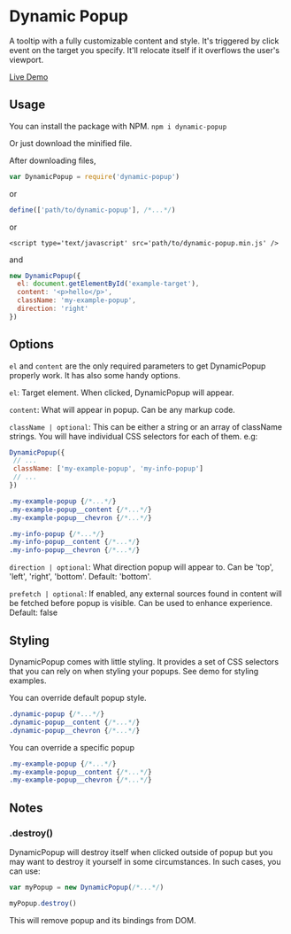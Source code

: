 # Dynamic Popup

A tooltip with a fully customizable content and style. It's triggered by click
event on the target you specify. It'll relocate itself if it overflows the user's
viewport.

[Live Demo](http://codepen.io/pavlovsk/pen/epBKeK)

## Usage

You can install the package with NPM.
`npm i dynamic-popup`

Or just download the minified file.

After downloading files,

```js
var DynamicPopup = require('dynamic-popup')
```

or

```js
define(['path/to/dynamic-popup'], /*...*/)
```

or

```
<script type='text/javascript' src='path/to/dynamic-popup.min.js' />
```

and

```js
new DynamicPopup({
  el: document.getElementById('example-target'),
  content: '<p>hello</p>',
  className: 'my-example-popup',
  direction: 'right'
})

```

## Options

`el` and `content` are the only required parameters to get DynamicPopup properly work.
It has also some handy options.

`el`: Target element. When clicked, DynamicPopup will appear.

`content`: What will appear in popup. Can be any markup code.

`className | optional`: This can be either a string or an array of className strings.
You will have individual CSS selectors for each of them. e.g:

```js
DynamicPopup({
 // ...
 className: ['my-example-popup', 'my-info-popup']
 // ...
})
```

```css
.my-example-popup {/*...*/}
.my-example-popup__content {/*...*/}
.my-example-popup__chevron {/*...*/}

.my-info-popup {/*...*/}
.my-info-popup__content {/*...*/}
.my-info-popup__chevron {/*...*/}
```

`direction | optional`: What direction popup will appear to.
Can be 'top', 'left', 'right', 'bottom'. Default: 'bottom'.

`prefetch | optional`: If enabled, any external sources found in content will be
fetched before popup is visible. Can be used to enhance experience. Default: false

## Styling
DynamicPopup comes with little styling. It provides a set of CSS selectors that 
you can rely on when styling your popups. See demo for styling examples.

You can override default popup style.

```css
.dynamic-popup {/*...*/}
.dynamic-popup__content {/*...*/}
.dynamic-popup__chevron {/*...*/}
```

You can override a specific popup

```css
.my-example-popup {/*...*/}
.my-example-popup__content {/*...*/}
.my-example-popup__chevron {/*...*/}
```

## Notes

### .destroy()
DynamicPopup will destroy itself when clicked outside of popup but you may want
to destroy it yourself in some circumstances. In such cases, you can use:

```js
var myPopup = new DynamicPopup(/*...*/)

myPopup.destroy()
```

This will remove popup and its bindings from DOM.

